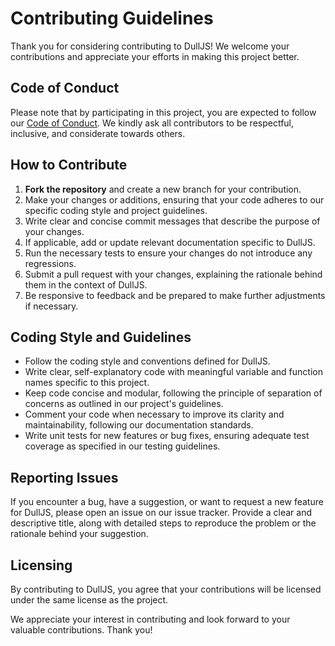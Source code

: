 # Contributing Guidelines

Thank you for considering contributing to DullJS! We welcome your contributions and appreciate your efforts in making this project better.

## Code of Conduct

Please note that by participating in this project, you are expected to follow our [Code of Conduct](./CODE_OF_CONDUCT.md). We kindly ask all contributors to be respectful, inclusive, and considerate towards others.

## How to Contribute

1. **Fork the repository** and create a new branch for your contribution.
2. Make your changes or additions, ensuring that your code adheres to our specific coding style and project guidelines.
3. Write clear and concise commit messages that describe the purpose of your changes.
4. If applicable, add or update relevant documentation specific to DullJS.
5. Run the necessary tests to ensure your changes do not introduce any regressions.
6. Submit a pull request with your changes, explaining the rationale behind them in the context of DullJS.
7. Be responsive to feedback and be prepared to make further adjustments if necessary.

## Coding Style and Guidelines

- Follow the coding style and conventions defined for DullJS.
- Write clear, self-explanatory code with meaningful variable and function names specific to this project.
- Keep code concise and modular, following the principle of separation of concerns as outlined in our project's guidelines.
- Comment your code when necessary to improve its clarity and maintainability, following our documentation standards.
- Write unit tests for new features or bug fixes, ensuring adequate test coverage as specified in our testing guidelines.

## Reporting Issues

If you encounter a bug, have a suggestion, or want to request a new feature for DullJS, please open an issue on our issue tracker. Provide a clear and descriptive title, along with detailed steps to reproduce the problem or the rationale behind your suggestion.

## Licensing

By contributing to DullJS, you agree that your contributions will be licensed under the same license as the project.

We appreciate your interest in contributing and look forward to your valuable contributions. Thank you!
